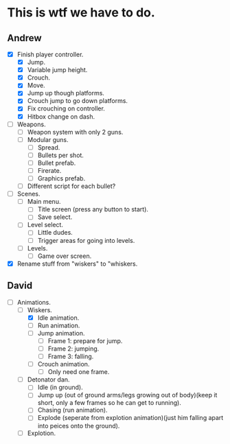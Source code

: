 # This is wtf we have to do.

## Andrew
- [x] Finish player controller.
    - [x] Jump.
    - [x] Variable jump height.
    - [x] Crouch.
    - [x] Move.
    - [x] Jump up though platforms.
    - [x] Crouch jump to go down platforms.
    - [x] Fix crouching on controller.
    - [x] Hitbox change on dash.
- [ ] Weapons.
    - [ ] Weapon system with only 2 guns.
    - [ ] Modular guns.
        - [ ] Spread.
        - [ ] Bullets per shot.
        - [ ] Bullet prefab.
        - [ ] Firerate.
        - [ ] Graphics prefab.
    - [ ] Different script for each bullet?
- [ ] Scenes.
    - [ ] Main menu.
        - [ ] Title screen (press any button to start).
        - [ ] Save select.
    - [ ] Level select.
        - [ ] Little dudes.
        - [ ] Trigger areas for going into levels.
    - [ ] Levels.
        - [ ] Game over screen.
- [x] Rename stuff from "wiskers" to "whiskers.

## David
- [ ] Animations.
    - [ ] Wiskers.
        - [x] Idle animation.
        - [ ] Run animation.
        - [ ] Jump animation.
            - [ ] Frame 1: prepare for jump.
            - [ ] Frame 2: jumping.
            - [ ] Frame 3: falling.
        - [ ] Crouch animation.
            - [ ] Only need one frame.
    - [ ] Detonator dan.
        - [ ] Idle (in ground).
        - [ ] Jump up (out of ground arms/legs growing out of body)(keep it short, only a few frames so he can get to running).
        - [ ] Chasing (run animation).
        - [ ] Explode (seperate from explotion animation)(just him falling apart into peices onto the ground).
    - [ ] Explotion.